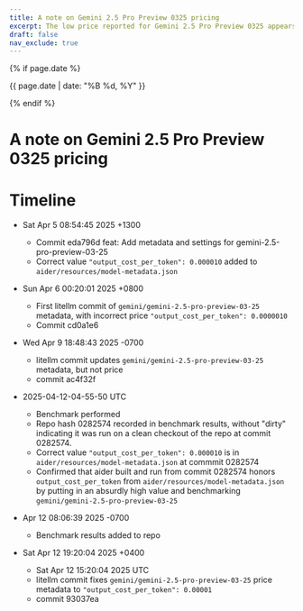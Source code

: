 ```yaml
---
title: A note on Gemini 2.5 Pro Preview 0325 pricing
excerpt: The low price reported for Gemini 2.5 Pro Preview 0325 appears to be correct.
draft: false
nav_exclude: true
---
```

{% if page.date %}
<p class="post-date">{{ page.date | date: "%B %d, %Y" }}</p>
{% endif %}

# A note on Gemini 2.5 Pro Preview 0325 pricing

# Timeline

- Sat Apr 5 08:54:45 2025 +1300 
  - Commit eda796d feat: Add metadata and settings for gemini-2.5-pro-preview-03-25
  - Correct value `"output_cost_per_token": 0.000010` added to `aider/resources/model-metadata.json`

- Sun Apr 6 00:20:01 2025 +0800
  - First litellm commit of `gemini/gemini-2.5-pro-preview-03-25` metadata, with incorrect price `"output_cost_per_token": 0.0000010`
  - Commit cd0a1e6

- Wed Apr 9 18:48:43 2025 -0700
  - litellm commit updates `gemini/gemini-2.5-pro-preview-03-25` metadata, but not price
  - commit ac4f32f

- 2025-04-12-04-55-50 UTC
  - Benchmark performed 
  - Repo hash 0282574 recorded in benchmark results, without "dirty" indicating it was run on a clean checkout of the repo at commit 0282574.
  - Correct value `"output_cost_per_token": 0.000010` is in `aider/resources/model-metadata.json` at commmit 0282574
  - Confirmed that aider built and run from commit 0282574 honors `output_cost_per_token` from `aider/resources/model-metadata.json` by putting in an absurdly high value and benchmarking `gemini/gemini-2.5-pro-preview-03-25`

- Apr 12 08:06:39 2025 -0700 
  - Benchmark results added to repo

- Sat Apr 12 19:20:04 2025 +0400 
  - Sat Apr 12 15:20:04 2025 UTC
  - litellm commit fixes `gemini/gemini-2.5-pro-preview-03-25` price metadata to `"output_cost_per_token": 0.00001`
  - commit 93037ea
